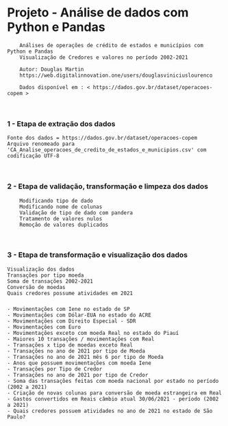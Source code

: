 # Projeto - Análise de dados com Python e Pandas

```
	Análises de operações de crédito de estados e municípios com Python e Pandas
	Visualização de Credores e valores no período 2002-2021
	
	Autor: Douglas Martin
	https://web.digitalinnovation.one/users/douglasviniciuslourenco
		
	Dados disponível em : < https://dados.gov.br/dataset/operacoes-copem >
```


​    

### 1 - Etapa de extração dos dados

    Fonte dos dados = https://dados.gov.br/dataset/operacoes-copem
    Arquivo renomeado para 'CA_Analise_operacoes_de_credito_de_estados_e_municipios.csv' com codificação UTF-8


​    

### 2 - Etapa de validação, transformação e limpeza dos dados
        Modificando tipo de dado
        Modificando nome de colunas
        Validação de tipo de dado com pandera
        Tratamento de valores nulos
        Remoção de valores duplicados


​        

### 3 - Etapa de transformação e visualização dos dados
    Visualização dos dados
    Transações por tipo moeda     
    Soma de transações 2002-2021
    Conversão de moedas
    Quais credores possume atividades em 2021

### 



    - Movimentações com Iene no estado de SP
    - Movimentações com Dólar-EUA no estado do ACRE
    - Movimentações com Direito Especial - SDR
    - Movimentações com Euro
    - Movimentações exceto com moeda Real no estado do Piauí
    - Maiores 10 transações / movimentações com Real
    - Transações x tipo de moedas exceto Real
    - Transações no ano de 2021 por tipo de Moeda
    - Transações no ano de 2021 mês 6 por tipo de Moeda
    - Anos que possuem movimentações com moeda Iene
    - Transações por Tipo de Credor
    - Transações no ano de 2021 por tipo de Credor
    - Soma das transações feitas com moeda nacional por estado no período (2002 a 2021)
    - Criação de novas colunas para conversão de moeda estrangeira em Real
    - Gastos convertidos em Reais câmbio atual 30/06/2021 - período (2002 a 2021)
    - Quais credores possuem atividades no ano de 2021 no estado de São Paulo?


​    

